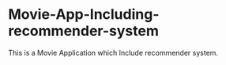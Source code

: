 # Movie-App-Including-recommender-system
This is a Movie Application which Include recommender system.
